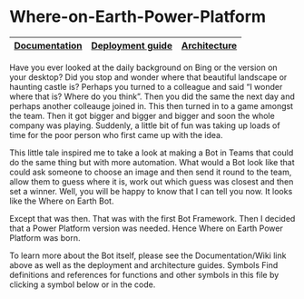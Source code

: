 # Where-on-Earth-Power-Platform
| [Documentation](https://github.com/kevmcdonk/Where-on-Earth-Power-Platform/wiki) | [Deployment guide](https://github.com/kevmcdonk/Where-on-Earth-Power-Platform/wiki/Deployment-Guide) | [Architecture](https://github.com/kevmcdonk/Where-on-Earth-Power-Platform/wiki/Architecture) |
| ---- | ---- | ---- |

Have you ever looked at the daily background on Bing or the version on your desktop? Did you stop and wonder where that beautiful landscape or haunting castle is? Perhaps you turned to a colleague and said “I wonder where that is? Where do you think”. Then you did the same the next day and perhaps another colleauge joined in. This then turned in to a game amongst the team. Then it got bigger and bigger and bigger and soon the whole company was playing. Suddenly, a little bit of fun was taking up loads of time for the poor person who first came up with the idea.

This little tale inspired me to take a look at making a Bot in Teams that could do the same thing but with more automation. What would a Bot look like that could ask someone to choose an image and then send it round to the team, allow them to guess where it is, work out which guess was closest and then set a winner. Well, you will be happy to know that I can tell you now. It looks like the Where on Earth Bot.

Except that was then. That was with the first Bot Framework. Then I decided that a Power Platform version was needed. Hence Where on Earth Power Platform was born.

To learn more about the Bot itself, please see the Documentation/Wiki link above as well as the deployment and architecture guides.
Symbols
Find definitions and references for functions and other symbols in this file by clicking a symbol below or in the code.
